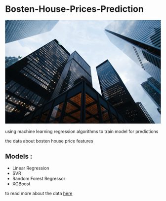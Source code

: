# Bosten-House-Prices-Prediction
 <img src="assets/building.jpg">

using machine learning regression algorithms to train model for predictions

the data about bosten house price features

## Models : 

* Linear Regression 
* SVR
* Random Forest Regressor
* XGBoost

to read more about the data [here](https://www.kaggle.com/datasets/abhijithudayakumarthe-boston-housing-dataset)
